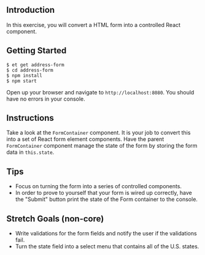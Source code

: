 ## Introduction

In this exercise, you will convert a HTML form into a controlled React component.

## Getting Started

```no-highlight
$ et get address-form
$ cd address-form
$ npm install
$ npm start
```
Open up your browser and navigate to `http://localhost:8080`. You should have no errors in your console.

## Instructions

Take a look at the `FormContainer` component. It is your job to convert this
into a set of React form element components. Have the parent `FormContainer`
component manage the state of the form by storing the form data in `this.state`.

## Tips

* Focus on turning the form into a series of controlled components.
* In order to prove to yourself that your form is wired up correctly, have the
  "Submit" button print the state of the Form container to the console.

## Stretch Goals (non-core)

* Write validations for the form fields and notify the user if the validations fail.
* Turn the state field into a select menu that contains all of the U.S. states.
